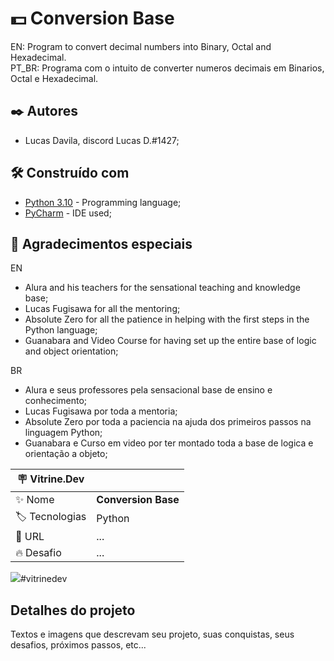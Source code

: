 #  💵 Conversion Base
<p>EN: Program to convert decimal numbers into Binary, Octal and Hexadecimal.<br>
PT_BR: Programa com o intuito de converter numeros decimais em Binarios, Octal e Hexadecimal.

## ✒️ Autores
* Lucas Davila, discord Lucas D.#1427; 

## 🛠️ Construído com
* [Python 3.10](https://docs.python.org/3/) - Programming language;
* [PyCharm](https://www.jetbrains.com/pt-br/pycharm/download/#section=windows) - 
IDE used;

## 🎁 Agradecimentos especiais
EN
* Alura and his teachers for the sensational teaching and knowledge base;
* Lucas Fugisawa for all the mentoring;
* Absolute Zero for all the patience in helping with the first steps in the Python language;
* Guanabara and Video Course for having set up the entire base of logic and object orientation;

<p>BR<br>

* Alura e seus professores pela sensacional base de ensino e conhecimento;
* Lucas Fugisawa por toda a mentoria;
* Absolute Zero por toda a paciencia na ajuda dos primeiros passos na linguagem Python;
* Guanabara e Curso em video por ter montado toda a base de logica e orientação a objeto;


| :placard: Vitrine.Dev |     |
| -------------  | --- |
| :sparkles: Nome        | **Conversion Base**
| :label: Tecnologias | Python
| :rocket: URL         | ...
| :fire: Desafio     | ...

<!-- Inserir imagem com a #vitrinedev ao final do link -->
![](https://via.placeholder.com/1200x500.png?text=imagem+lindona+do+meu+projeto#vitrinedev)#vitrinedev

## Detalhes do projeto

Textos e imagens que descrevam seu projeto, suas conquistas, seus desafios, próximos passos, etc...

